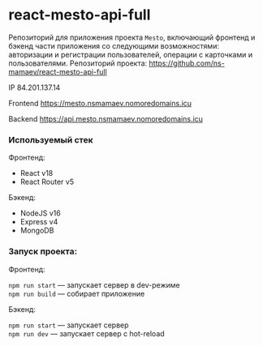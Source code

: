 # react-mesto-api-full
Репозиторий для приложения проекта `Mesto`, включающий фронтенд и бэкенд части приложения со следующими возможностями: авторизации и регистрации пользователей, операции с карточками и пользователями. Репозиторий проекта: https://github.com/ns-mamaev/react-mesto-api-full

IP 84.201.137.14

Frontend https://mesto.nsmamaev.nomoredomains.icu

Backend https://api.mesto.nsmamaev.nomoredomains.icu

### Используемый стек
Фронтенд:
* React v18
* React Router v5

Бэкенд:
* NodeJS v16
* Express v4
* MongoDB

### Запуск проекта:
Фронтенд:

`npm run start` — запускает сервер в dev-режиме   
`npm run build` — собирает приложение

Бэкенд:

`npm run start` — запускает сервер   
`npm run dev` — запускает сервер с hot-reload


